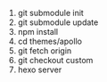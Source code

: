 1. git submodule init
2. git submodule update
3. npm install
4. cd themes/apollo
5. git fetch origin
6. git checkout custom
7. hexo server